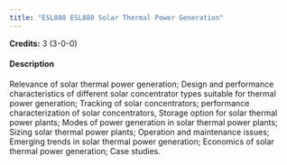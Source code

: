 ```yaml
---
title: "ESL880 ESL880 Solar Thermal Power Generation"
---
```

**Credits:** 3 (3-0-0)

#### Description
Relevance of solar thermal power generation; Design and performance characteristics of different solar concentrator types suitable for thermal power generation; Tracking of solar concentrators; performance characterization of solar concentrators, Storage option for solar thermal power plants; Modes of power generation in solar thermal power plants; Sizing solar thermal power plants; Operation and maintenance issues; Emerging trends in solar thermal power generation; Economics of solar thermal power generation; Case studies.